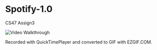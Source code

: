 # Spotify-1.0
CS47 Assign3

<img src='https://imgur.com/AJozMXX.gif' title='Video
Walkthrough' width='' alt='Video Walkthrough' />

Recorded with QuickTimePlayer and converted to GIF with EZGIF.COM.

